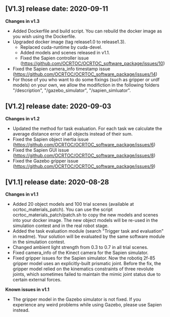 ## [V1.3] release date: 2020-09-11
**Changes in v1.3**
- Added Dockerfile and build script. You can rebuild the docker image as you wish using the Dockerfile.
- Upgraded docker image (tag release1.0 to release1.3).
    - Replaced cuda-runtime by cuda-devel.
    - Added models and scenes released in v1.1.
    - Fixed the Sapien controller issue (https://github.com/OCRTOC/OCRTOC_software_package/issues/10)
- Fixed the Sapien camera_info timestamp issue (https://github.com/OCRTOC/OCRTOC_software_package/issues/14)
- For those of you who want to do some fixings (such as gripper or urdf models) on your own, we allow the modifiction in the following folders "/description", "/gazebo_simulator", "/sapien_simluator".

## [V1.2] release date: 2020-09-03
**Changes in v1.2**
- Updated the method for task evaluation. For each task we calculate the average distance error of all objects instead of their sum.
- Fixed the Sapien object inertia issue (https://github.com/OCRTOC/OCRTOC_software_package/issues/6)
- Fixed the Sapien GUI issue (https://github.com/OCRTOC/OCRTOC_software_package/issues/8)
- Fixed the Gazebo gripper issue (https://github.com/OCRTOC/OCRTOC_software_package/issues/9)

## [V1.1] release date: 2020-08-28
**Changes in v1.1**
- Added 20 object models and 100 trial scenes (available at ocrtoc_materials_patch). You can use the script ocrtoc_materials_patch/patch.sh to copy the new models and scenes into your docker image. The new object models will be re-used in the simulation contest and in the real robot stage.
- Added the task evaluation module (search "Trigger task and evaluation" in readme). Your solution will be evaluated by the same software module in the simulation contest.
- Changed ambient light strength from 0.3 to 0.7 in all trial scenes.
- Fixed camera_info of the Kinect camera for the Sapien simulator.
- Fixed gripper issues for the Sapien simulator. Now the robotiq 2f-85 gripper model uses an explicitly-built prismatic joint. Before the fix, the gripper model relied on the kinematics constraints of three revolute joints, which sometimes failed to maintain the mimic joint status due to certain external forces.

**Known issues in v1.1**
- The gripper model in the Gazebo simulator is not fixed. If you experience any weird problems while using Gazebo, please use Sapien instead.


